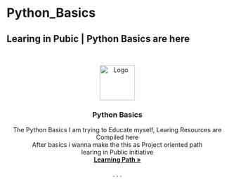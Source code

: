 # Python_Basics
## Learing in Pubic | Python Basics are here 


<!-- PROJECT LOGO -->
<br />
<p align="center">
  <a href="https://github.com/jaitnsongara/Python_Basics">
    <img src="https://upload.wikimedia.org/wikipedia/commons/c/c3/Python-logo-notext.svg" alt="Logo" width="80" height="80">
  </a>

  <h3 align="center">Python Basics</h3>

  <p align="center">
    The Python Basics I am trying to Educate myself, Learing Resources are Compiled here</br>
    After basics i wanna make the this as Project oriented path </br> 
    learing in Public initiative 
    <br />
    <a href="https://github.com/jaitnsongara/Python_Basics"><strong>Learning Path »</strong></a>
    <br />
    <br />
    <a href=""></a>
    .
    <a href=""></a>
    .
    <a href=""></a>
    .
    <a href=""></a>
    
   
  </p>
</p>
